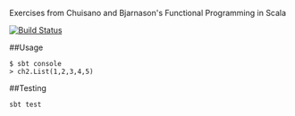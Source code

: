 Exercises from Chuisano and Bjarnason's Functional Programming in Scala

[![Build Status](https://travis-ci.org/bmatsuo/functional-programming-in-scala.png?branch=master)](https://travis-ci.org/bmatsuo/functional-programming-in-scala)

##Usage

    $ sbt console
    > ch2.List(1,2,3,4,5)

##Testing

    sbt test
